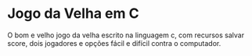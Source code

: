 # Jogo da Velha em C
 O bom e velho jogo da velha escrito na linguagem c, com recursos salvar score, dois jogadores e opções fácil e difícil contra o computador.
